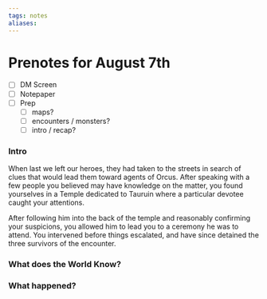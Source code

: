 ```yaml
---
tags: notes
aliases:
---
```


# Prenotes for August 7th
- [ ] DM Screen
- [ ] Notepaper
- [ ] Prep
	- [ ] maps?
	- [ ] encounters / monsters?
	- [ ] intro / recap?

### Intro

When last we left our heroes, they had taken to the streets in search of clues that would lead them toward agents of Orcus. After speaking with a few people you believed may have knowledge on the matter, you found yourselves in a Temple dedicated to Tauruin where a particular devotee caught your attentions.

After following him into the back of the temple and reasonably confirming your suspicions, you allowed him to lead you to a ceremony he was to attend. You intervened before things escalated, and have since detained the three survivors of the encounter.



### What does the World Know?


### What happened?